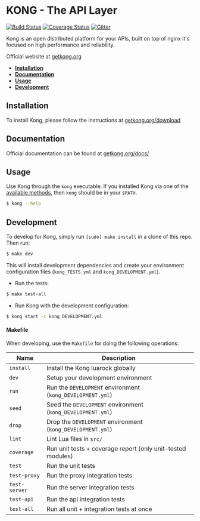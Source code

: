 # KONG - The API Layer

[![Build Status][travis-badge]][travis-url]
[![Coverage Status][coveralls-badge]][coveralls-url]
[![Gitter][gitter-badge]][gitter-url]

Kong is an open distributed platform for your APIs, built on top of nginx it's focused on high performance and reliability.

Official website at [getkong.org](http://getkong.org)

* **[Installation](#installation)**
* **[Documentation](#documentation)**
* **[Usage](#usage)**
* **[Development](#development)**

## Installation

To install Kong, please follow the instructions at [getkong.org/download](http://getkong.org/download)

## Documentation

Official documentation can be found at [getkong.org/docs/](http://getkong.org/docs/)

## Usage

Use Kong through the `kong` executable. If you installed Kong via one of the [available methods](http://getkong.org/download/), then `kong` should be in your `$PATH`.

```bash
$ kong --help
```
## Development

To develop for Kong, simply run `[sudo] make install` in a clone of this repo. Then run:

```bash
$ make dev
```

This will install development dependencies and create your environment configuration files (`kong_TESTS.yml` and `kong_DEVELOPMENT.yml`).

- Run the tests:

```bash
$ make test-all
```

- Run Kong with the development configuration:

```bash
$ kong start -c kong_DEVELOPMENT.yml
```

#### Makefile

When developing, use the `Makefile` for doing the following operations:

| Name          | Description                                                                                         |
| ------------- | --------------------------------------------------------------------------------------------------- |
| `install`     | Install the Kong luarock globally                                                                   |
| `dev`         | Setup your development environment                                                                  |
| `run`         | Run the `DEVELOPMENT` environment (`kong_DEVELOPMENT.yml`)                                          |
| `seed`        | Seed the `DEVELOPMENT` environment (`kong_DEVELOPMENT.yml`)                                         |
| `drop`        | Drop the `DEVELOPMENT` environment (`kong_DEVELOPMENT.yml`)                                         |
| `lint`        | Lint Lua files in `src/`                                                                            |
| `coverage`    | Run unit tests + coverage report (only unit-tested modules)                                         |
| `test`        | Run the unit tests                                                                                  |
| `test-proxy`  | Run the proxy integration tests                                                                     |
| `test-server` | Run the server integration tests                                                                    |
| `test-api`    | Run the api integration tests                                                                       |
| `test-all`    | Run all unit + integration tests at once                                                            |

[travis-url]: https://travis-ci.org/Mashape/kong
[travis-badge]: https://img.shields.io/travis/Mashape/kong.svg?style=flat
[coveralls-url]: https://coveralls.io/r/Mashape/kong?branch=master
[coveralls-badge]: https://coveralls.io/repos/Mashape/kong/badge.svg?branch=master
[gitter-url]: https://gitter.im/Mashape/kong?utm_source=badge&utm_medium=badge&utm_campaign=pr-badge&utm_content=badge
[gitter-badge]: https://badges.gitter.im/Join%20Chat.svg
